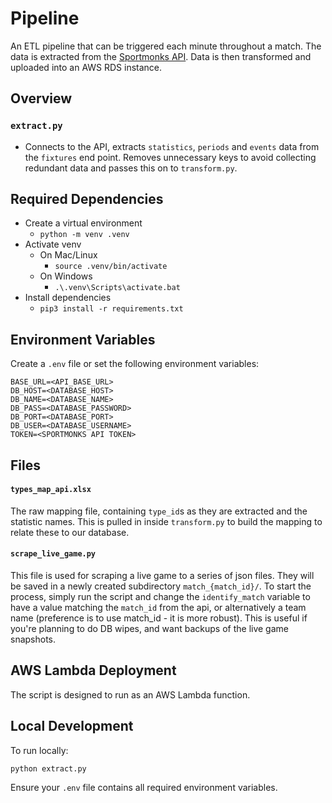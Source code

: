# Pipeline

An ETL pipeline that can be triggered each minute throughout a match. The data is extracted from the [Sportmonks API](https://www.sportmonks.com/football-api/). Data is then transformed and uploaded into an AWS RDS instance. 

## Overview

### `extract.py`
- Connects to the API, extracts `statistics`, `periods` and `events` data from the `fixtures` end point. Removes unnecessary keys to avoid collecting redundant data and passes this on to `transform.py`. 


## Required Dependencies
- Create a virtual environment
    - `python -m venv .venv`
- Activate venv
    - On Mac/Linux
        - `source .venv/bin/activate`
    - On Windows
        - `.\.venv\Scripts\activate.bat`
- Install dependencies
    - `pip3 install -r requirements.txt`


## Environment Variables

Create a `.env` file or set the following environment variables:

```
BASE_URL=<API_BASE_URL>
DB_HOST=<DATABASE_HOST>
DB_NAME=<DATABASE_NAME>
DB_PASS=<DATABASE_PASSWORD>
DB_PORT=<DATABASE_PORT>
DB_USER=<DATABASE_USERNAME>
TOKEN=<SPORTMONKS API TOKEN>
```

## Files

#### `types_map_api.xlsx`

The raw mapping file, containing `type_id`s as they are extracted and the statistic names.
This is pulled in inside `transform.py` to build the mapping to relate these to our database.

#### `scrape_live_game.py`

This file is used for scraping a live game to a series of json files.
They will be saved in a newly created subdirectory `match_{match_id}/`.
To start the process, simply run the script and change the `identify_match` variable to have a value matching the `match_id` from the api, or alternatively a team name (preference is to use match_id - it is more robust).
This is useful if you're planning to do DB wipes, and want backups of the live game snapshots.

## AWS Lambda Deployment

The script is designed to run as an AWS Lambda function.

## Local Development

To run locally:

`python extract.py`

Ensure your `.env` file contains all required environment variables.